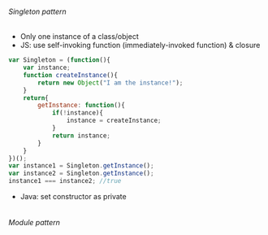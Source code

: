 ###### Singleton pattern
- Only one instance of a class/object
- JS: use self-invoking function (immediately-invoked function) & closure
```javascript
var Singleton = (function(){
	var instance;
	function createInstance(){
		return new Object("I am the instance!");
	}
	return{
		getInstance: function(){
			if(!instance){
				instance = createInstance;
			}
			return instance;
		}
	}
})();
var instance1 = Singleton.getInstance();
var instance2 = Singleton.getInstance();
instance1 === instance2; //true
```
- Java: set constructor as private
```java

```

###### Module pattern
```javascript

```